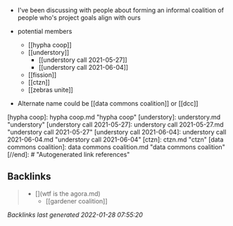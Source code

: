 - I've been discussing with people about forming an informal coalition of people who's project goals align with ours
- potential members
	- [[hypha coop]]
	- [[understory]]
		- [[understory call 2021-05-27]]
		- [[understory call 2021-06-04]]
	- [[fission]]
	- [[ctzn]]
	- [[zebras unite]]

- Alternate name could be [[data commons coalition]] or [[dcc]]

[//begin]: # "Autogenerated link references for markdown compatibility"
[hypha coop]: hypha coop.md "hypha coop"
[understory]: understory.md "understory"
[understory call 2021-05-27]: understory call 2021-05-27.md "understory call 2021-05-27"
[understory call 2021-06-04]: understory call 2021-06-04.md "understory call 2021-06-04"
[ctzn]: ctzn.md "ctzn"
[data commons coalition]: data commons coalition.md "data commons coalition"
[//end]: # "Autogenerated link references"

## Backlinks

> - [](wtf is the agora.md)
>   - [[gardener coalition]]

_Backlinks last generated 2022-01-28 07:55:20_
